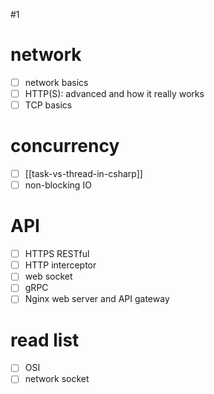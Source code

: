 #1
# network
- [ ] network basics
- [ ] HTTP(S): advanced and how it really works
- [ ] TCP basics
# concurrency
- [ ] [[task-vs-thread-in-csharp]]
- [ ] non-blocking IO
# API
- [ ] HTTPS RESTful
- [ ] HTTP interceptor
- [ ] web socket
- [ ] gRPC
- [ ] Nginx web server and API gateway
# read list
- [ ] OSI
- [ ] network socket